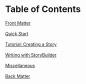 # Table of Contents

[Front Matter](Front_Matter.md) <br/><br/>
[Quick Start](Quick_Start.md) <br/><br/>
[Tutorial: Creating a Story](Tutorial_Creating_a_Story.md) <br/><br/>
[Writing with StoryBuilder](Writing_with_StoryBuilder.md) <br/><br/>
[Miscellaneous](Miscellaneous.md) <br/><br/>
[Back Matter](Back_Matter.md) <br/><br/>
